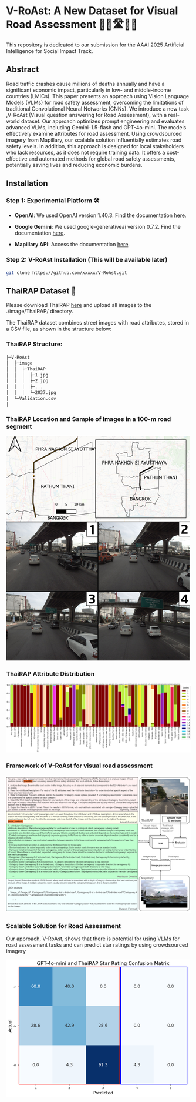 # V-RoAst: A New Dataset for Visual Road Assessment 👷‍♂️🛣️👷‍♀️

This repository is dedicated to our submission for the AAAI 2025 Artificial Intelligence for Social Impact Track.

## Abstract
Road traffic crashes cause millions of deaths annually and have a significant economic impact, particularly in low- and middle-income countries (LMICs). This paper presents an approach using Vision Language Models (VLMs) for road safety assessment, overcoming the limitations of traditional Convolutional Neural Networks (CNNs). We introduce a new task ,V-RoAst (Visual question answering for Road Assessment), with a real-world dataset. Our approach optimizes prompt engineering and evaluates advanced VLMs, including Gemini-1.5-flash and GPT-4o-mini. The models effectively examine attributes for road assessment. Using crowdsourced imagery from Mapillary, our scalable solution influentially estimates road safety levels. In addition, this approach is designed for local stakeholders who lack resources, as it does not require training data. It offers a cost-effective and automated methods for global road safety assessments, potentially saving lives and reducing economic burdens.

## Installation

### Step 1: Experimental Platform 🛠️

- **OpenAI**: We used OpenAI version 1.40.3. Find the documentation [here](https://platform.openai.com/docs/overview). 

- **Google Gemini**: We used google-generativeai version 0.7.2. Find the documentation [here](https://ai.google.dev/gemini-api/docs).

- **Mapillary API**: Access the documentation [here](https://www.mapillary.com/developer/api-documentation).

### Step 2: V-RoAst Installation (This will be available later)

```bash
git clone https://github.com/xxxxx/V-RoAst.git
```

## ThaiRAP Dataset 📂

Please download ThaiRAP [here](https://drive.google.com/drive/folders/1FoAoAQ3oRg0nHIBLGLx61lpmaxrI-0BI?usp=sharing) and upload all images to the ./image/ThaiRAP/ directory.

The ThaiRAP dataset combines street images with road attributes, stored in a CSV file, as shown in the structure below:


### ThaiRAP Structure:

```
├─V-RoAst
│  ├─image
│  │  ├─ThaiRAP
│  │  │  ├─1.jpg
│  │  │  ├─2.jpg
│  │  │  ├─...
│  │  │  └─2037.jpg
│  └─Validation.csv
│
```
### ThaiRAP Location and Sample of Images in a 100-m road segment
<img src="figure/ThaiRAP_location_and_samples.png" alt="ThaiRAP location and samples" width="500"/>

### ThaiRAP Attribute Distribution
![ThaiRAP Attribute Distribution](./figure/ThaiRAP_Attribute.png)

### Framework of V-RoAst for visual road assessment
![Framework of V-RoAst for visual road assessment](./figure/V-RoAst_Framwork.png)

### Scalable Solution for Road Assessment
Our approach, V-RoAst, shows that there is potential for using VLMs for road assessment tasks and can predict star ratings by using crowdsourced imagery

<img src="./figure/Star_rating.png" alt="Star rating" width="500"/>






